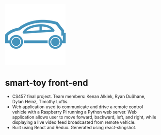 
![alt text](./logo_small.png)
# smart-toy front-end
- CS457 final project. Team members: Kenan Alkiek, Ryan DuShane, Dylan Heinz, Timothy Loftis
- Web application used to communicate and drive a remote control vehicle with a Raspberry Pi running a Python web server. Web application allows user to move forward, backward, left, and right, while displaying a live video feed broadcasted from remote vehicle. 
- Built using React and Redux. Generated using react-slingshot.
